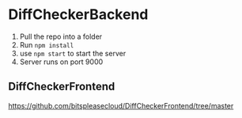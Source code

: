 # DiffCheckerBackend


1. Pull the repo into a folder
2. Run ```npm install```
3. use ```npm start``` to start the server
4. Server runs on port 9000


## DiffCheckerFrontend
https://github.com/bitspleasecloud/DiffCheckerFrontend/tree/master
